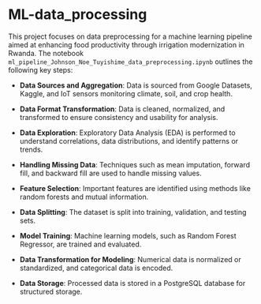 # ML-data_processing

This project focuses on data preprocessing for a machine learning pipeline aimed at enhancing food productivity through irrigation modernization in Rwanda. The notebook `ml_pipeline_Johnson_Noe_Tuyishime_data_preprocessing.ipynb` outlines the following key steps:

- **Data Sources and Aggregation**: Data is sourced from Google Datasets, Kaggle, and IoT sensors monitoring climate, soil, and crop health.

- **Data Format Transformation**: Data is cleaned, normalized, and transformed to ensure consistency and usability for analysis.

- **Data Exploration**: Exploratory Data Analysis (EDA) is performed to understand correlations, data distributions, and identify patterns or trends.

- **Handling Missing Data**: Techniques such as mean imputation, forward fill, and backward fill are used to handle missing values.

- **Feature Selection**: Important features are identified using methods like random forests and mutual information.

- **Data Splitting**: The dataset is split into training, validation, and testing sets.

- **Model Training**: Machine learning models, such as Random Forest Regressor, are trained and evaluated.

- **Data Transformation for Modeling**: Numerical data is normalized or standardized, and categorical data is encoded.

- **Data Storage**: Processed data is stored in a PostgreSQL database for structured storage.
